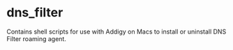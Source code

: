 # dns_filter

Contains shell scripts for use with Addigy on Macs to install or uninstall DNS Filter roaming agent.
